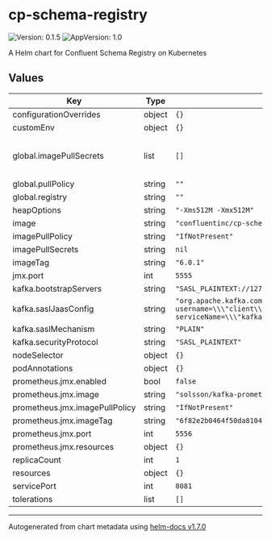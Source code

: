 # cp-schema-registry

![Version: 0.1.5](https://img.shields.io/badge/Version-0.1.5-informational?style=flat-square) ![AppVersion: 1.0](https://img.shields.io/badge/AppVersion-1.0-informational?style=flat-square)

A Helm chart for Confluent Schema Registry on Kubernetes

## Values

| Key | Type | Default | Description |
|-----|------|---------|-------------|
| configurationOverrides | object | `{}` |  |
| customEnv | object | `{}` |  |
| global.imagePullSecrets | list | `[]` | imagePullSecrets Example --> imagePullSecrets: [ "secret" ] |
| global.pullPolicy | string | `""` |  |
| global.registry | string | `""` |  |
| heapOptions | string | `"-Xms512M -Xmx512M"` |  |
| image | string | `"confluentinc/cp-schema-registry"` |  |
| imagePullPolicy | string | `"IfNotPresent"` |  |
| imagePullSecrets | string | `nil` |  |
| imageTag | string | `"6.0.1"` |  |
| jmx.port | int | `5555` |  |
| kafka.bootstrapServers | string | `"SASL_PLAINTEXT://127.0.0.1:9092"` |  |
| kafka.saslJaasConfig | string | `"org.apache.kafka.common.security.plain.PlainLoginModule required username=\\\"client\\\" password=\\\"password\\\" serviceName=\\\"kafka\\\";"` |  |
| kafka.saslMechanism | string | `"PLAIN"` |  |
| kafka.securityProtocol | string | `"SASL_PLAINTEXT"` |  |
| nodeSelector | object | `{}` |  |
| podAnnotations | object | `{}` |  |
| prometheus.jmx.enabled | bool | `false` |  |
| prometheus.jmx.image | string | `"solsson/kafka-prometheus-jmx-exporter@sha256"` |  |
| prometheus.jmx.imagePullPolicy | string | `"IfNotPresent"` |  |
| prometheus.jmx.imageTag | string | `"6f82e2b0464f50da8104acd7363fb9b995001ddff77d248379f8788e78946143"` |  |
| prometheus.jmx.port | int | `5556` |  |
| prometheus.jmx.resources | object | `{}` |  |
| replicaCount | int | `1` |  |
| resources | object | `{}` |  |
| servicePort | int | `8081` |  |
| tolerations | list | `[]` |  |

----------------------------------------------
Autogenerated from chart metadata using [helm-docs v1.7.0](https://github.com/norwoodj/helm-docs/releases/v1.7.0)
